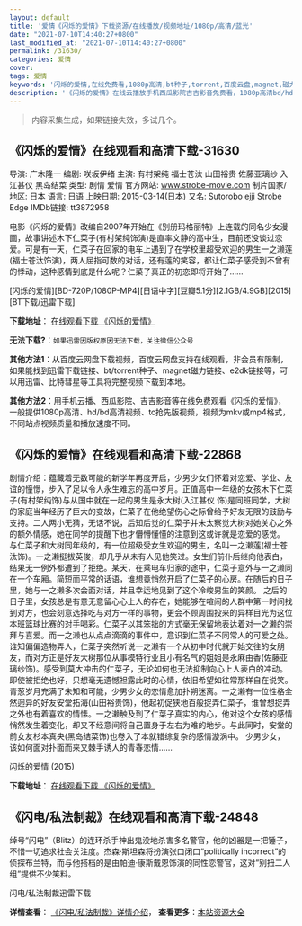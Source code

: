 ```yaml
---
layout: default
title: '爱情《闪烁的爱情》下载资源/在线播放/视频地址/1080p/高清/蓝光'
date: "2021-07-10T14:40:27+0800"
last_modified_at: "2021-07-10T14:40:27+0800"
permalink: /31630/
categories: 爱情
cover:
tags: 爱情
keywords: '闪烁的爱情,在线免费看,1080p高清,bt种子,torrent,百度云盘,magnet,磁力链,迅雷下载资源'
description: '《闪烁的爱情》在线云播放手机西瓜影院吉吉影音免费看，1080p高清bd/hd未删减完整版和tc抢先枪版，mkv/mp4格式，附带bt/torrent种子、magnet/磁力链、百度云盘、网盘资源迅雷下载链接'
---
```


>内容采集生成，如果链接失效，多试几个。


## 《闪烁的爱情》在线观看和高清下载-31630

导演: 广木隆一 编剧: 咲坂伊绪 主演: 有村架纯 福士苍汰 山田裕贵 佐藤亚璃纱 入江甚仪 黑岛结菜 类型: 剧情 爱情 官方网站: www.strobe-movie.com 制片国家/地区: 日本 语言: 日语 上映日期: 2015-03-14(日本) 又名: Sutorobo ejji Strobe Edge IMDb链接: tt3872958

电影《闪烁的爱情》改编自2007年开始在《别册玛格丽特》上连载的同名少女漫画，故事讲述木下仁菜子(有村架纯饰演)是直率文静的高中生，目前还没谈过恋爱。可是有一天，仁菜子在回家的电车上遇到了在学校里超受欢迎的男生一之濑莲(福士苍汰饰演)，两人屈指可数的对话，还有莲的笑容，都让仁菜子感受到不曾有的悸动，这种感情到底是什么呢？仁菜子真正的初恋即将开始了……


[闪烁的爱情][BD-720P/1080P-MP4][日语中字][豆瓣5.1分][2.1GB/4.9GB][2015][BT下载/迅雷下载]

**下载地址**： [在线观看下载 《闪烁的爱情》](https://www.btdx8.com/torrent/strobe_edge_2015.html) 


**无法下载?**：`如果迅雷因版权原因无法下载，关注微信公众号 `

**其他方法1**：从百度云网盘下载视频，百度云网盘支持在线观看，非会员有限制，如果能找到迅雷下载链接、bt/torrent种子、magnet磁力链接、e2dk链接等，可以用迅雷、比特彗星等工具将完整视频下载到本地。

**其他方法2**：用手机云播、西瓜影院、吉吉影音等在线免费观看《闪烁的爱情》，一般提供1080p高清、hd/bd高清视频、tc抢先版视频，视频为mkv或mp4格式，不同站点视频质量和播放速度不同。


## 《闪烁的爱情》在线观看和高清下载-22868

剧情介绍：蕴藏着无数可能的新学年再度开启，少男少女们怀着对恋爱、学业、友谊的憧憬，步入了足以令人永生难忘的高中岁月。正值高中一年级的女孩木下仁菜子(有村架纯饰)与从国中就在一起的男生是永大树(入江甚仪 饰)是同班同学，大树的家庭当年经历了巨大的变故，仁菜子在他绝望伤心之际曾给予好友无限的鼓励与支持。二人两小无猜，无话不说，后知后觉的仁菜子并未太察觉大树对她关心之外的额外情感，她在同学的提醒下也才懵懵懂懂的注意到这或许就是恋爱的感觉。   与仁菜子和大树同年级的，有一位超级受女生欢迎的男生，名叫一之濑莲(福士苍汰饰)。一之濑挺拔英俊，却几乎从未有人见他笑过。女生们前仆后继向他表白，结果无一例外都遭到了拒绝。某天，在乘电车归家的途中，仁菜子意外与一之濑同在一个车厢。简短而平常的话语，谁想竟悄然开启了仁菜子的心房。在随后的日子里，她与一之濑多次会面对话，并且幸运地见到了这个冷峻男生的笑颜。   之后的日子里，女孩总是有意无意留心心上人的存在，她能够在喧闹的人群中第一时间找到对方，也会刻意选择吃与对方一样的事物，更会不顾周围投来的异样目光为这位本班篮球比赛的对手喝彩。仁菜子以其笨拙的方式毫无保留地表达着对一之濑的崇拜与喜爱。而一之濑也从点点滴滴的事件中，意识到仁菜子不同常人的可爱之处。谁知偏偏造物弄人，仁菜子突然听说一之濑有一个从初中时代就开始交往的女朋友，而对方正是好友大树那位从事模特行业且小有名气的姐姐是永麻由香(佐藤亚璃纱饰)。感受到莫大冲击的仁菜子，无论如何也无法抑制向心上人表白的冲动。即使被拒绝也好，只想毫无遗憾袒露此时的心情，依旧希望如往常那样自在说笑。   青葱岁月充满了未知和可能，少男少女的恋情愈加扑朔迷离。一之濑有一位性格全然迥异的好友安堂拓海(山田裕贵饰)，他起初促狭地百般捉弄仁菜子，谁曾想捉弄之外也有着喜欢的情愫。一之濑触及到了仁菜子真实的内心，他对这个女孩的感情悄然发生着变化，却又不经意间将自己置身于左右为难的地步。与此同时，安堂的前女友杉本真央(黑岛结菜饰)也卷入了本就错综复杂的感情漩涡中。   少男少女，该如何面对扑面而来又棘手诱人的青春恋情……


闪烁的爱情 (2015)

**下载地址**： [在线观看下载 《闪烁的爱情》](https://www.btbtdy.me/btdy/dy209.html) 


## 《闪电/私法制裁》在线观看和高清下载-24848

绰号“闪电”（Blitz）的连环杀手神出鬼没地杀害多名警官，他的凶器是一把锤子，不惜一切追求社会关注度。杰森&middot;斯坦森将扮演张口闭口“politically incorrect”的侦探布兰特，而与他搭档的是由帕迪·康斯戴恩饰演的同性恋警官，这对&ldquo;别扭二人组&rdquo;提供不少笑料。


闪电/私法制裁迅雷下载

**详情查看**： [《闪电/私法制裁》详情介绍](/movie/24848/)， **查看更多**：[本站资源大全](/movie/t/all/)

